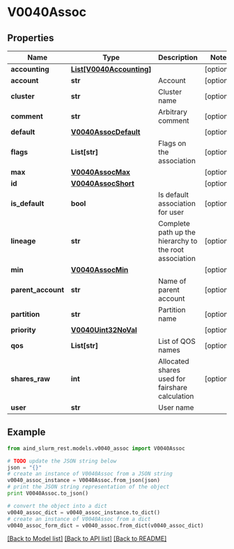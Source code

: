 # V0040Assoc


## Properties

Name | Type | Description | Notes
------------ | ------------- | ------------- | -------------
**accounting** | [**List[V0040Accounting]**](V0040Accounting.md) |  | [optional] 
**account** | **str** | Account | [optional] 
**cluster** | **str** | Cluster name | [optional] 
**comment** | **str** | Arbitrary comment | [optional] 
**default** | [**V0040AssocDefault**](V0040AssocDefault.md) |  | [optional] 
**flags** | **List[str]** | Flags on the association | [optional] 
**max** | [**V0040AssocMax**](V0040AssocMax.md) |  | [optional] 
**id** | [**V0040AssocShort**](V0040AssocShort.md) |  | [optional] 
**is_default** | **bool** | Is default association for user | [optional] 
**lineage** | **str** | Complete path up the hierarchy to the root association | [optional] 
**min** | [**V0040AssocMin**](V0040AssocMin.md) |  | [optional] 
**parent_account** | **str** | Name of parent account | [optional] 
**partition** | **str** | Partition name | [optional] 
**priority** | [**V0040Uint32NoVal**](V0040Uint32NoVal.md) |  | [optional] 
**qos** | **List[str]** | List of QOS names | [optional] 
**shares_raw** | **int** | Allocated shares used for fairshare calculation | [optional] 
**user** | **str** | User name | 

## Example

```python
from aind_slurm_rest.models.v0040_assoc import V0040Assoc

# TODO update the JSON string below
json = "{}"
# create an instance of V0040Assoc from a JSON string
v0040_assoc_instance = V0040Assoc.from_json(json)
# print the JSON string representation of the object
print V0040Assoc.to_json()

# convert the object into a dict
v0040_assoc_dict = v0040_assoc_instance.to_dict()
# create an instance of V0040Assoc from a dict
v0040_assoc_form_dict = v0040_assoc.from_dict(v0040_assoc_dict)
```
[[Back to Model list]](../README.md#documentation-for-models) [[Back to API list]](../README.md#documentation-for-api-endpoints) [[Back to README]](../README.md)


